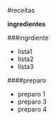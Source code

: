 #receitas

   **ingredientes**

###ingrdiente

 - lista1
 - lista2
 - lista3

####preparo
 - preparo 1
 - preparo 3
 - preparo 4

